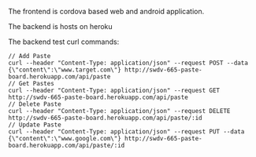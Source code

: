 The frontend is cordova based web and android application.

The backend is hosts on heroku

The backend test curl commands:
```
// Add Paste
curl --header "Content-Type: application/json" --request POST --data {\"content\":\"www.target.com\"} http://swdv-665-paste-board.herokuapp.com/api/paste
// Get Pastes
curl --header "Content-Type: application/json" --request GET http://swdv-665-paste-board.herokuapp.com/api/paste
// Delete Paste
curl --header "Content-Type: application/json" --request DELETE http://swdv-665-paste-board.herokuapp.com/api/paste/:id
// Update Paste
curl --header "Content-Type: application/json" --request PUT --data {\"content\":\"www.google.com\"} http://swdv-665-paste-board.herokuapp.com/api/paste/:id
```